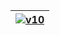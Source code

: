 | [![v10](https://setetres.s3.amazonaws.com/setetres.st/img/share-fein.png?v=1&raw=true)](http://xxxxxxx.ooo) |
| ----------------------------------------------------------------------------------------------------------- |

